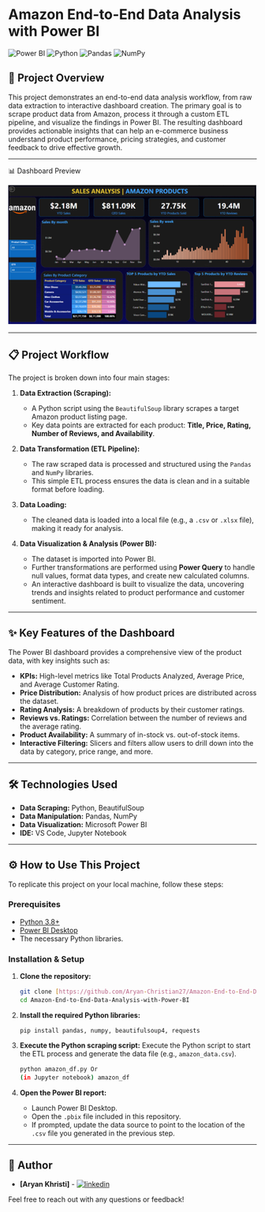# Amazon End-to-End Data Analysis with Power BI

![Power BI](https://img.shields.io/badge/Power%20BI-F2C811?style=for-the-badge&logo=powerbi&logoColor=black)
![Python](https://img.shields.io/badge/Python-3776AB?style=for-the-badge&logo=python&logoColor=white)
![Pandas](https://img.shields.io/badge/Pandas-150458?style=for-the-badge&logo=pandas&logoColor=white)
![NumPy](https://img.shields.io/badge/NumPy-013243?style=for-the-badge&logo=numpy&logoColor=white)

## 🚀 Project Overview

This project demonstrates an end-to-end data analysis workflow, from raw data extraction to interactive dashboard creation. The primary goal is to scrape product data from Amazon, process it through a custom ETL pipeline, and visualize the findings in Power BI. The resulting dashboard provides actionable insights that can help an e-commerce business understand product performance, pricing strategies, and customer feedback to drive effective growth.

---

 📊 Dashboard Preview

![Dashboard Preview](https://github.com/Aryan-Christian27/Amazon-End-to-End-Data-Analysis-with-Power-BI/blob/main/Screenshot%202025-06-08%20200048.png?raw=true)

---

## 📋 Project Workflow

The project is broken down into four main stages:

1.  **Data Extraction (Scraping):**
    * A Python script using the `BeautifulSoup` library scrapes a target Amazon product listing page.
    * Key data points are extracted for each product: **Title, Price, Rating, Number of Reviews, and Availability**.

2.  **Data Transformation (ETL Pipeline):**
    * The raw scraped data is processed and structured using the `Pandas` and `NumPy` libraries.
    * This simple ETL process ensures the data is clean and in a suitable format before loading.

3.  **Data Loading:**
    * The cleaned data is loaded into a local file (e.g., a `.csv` or `.xlsx` file), making it ready for analysis.

4.  **Data Visualization & Analysis (Power BI):**
    * The dataset is imported into Power BI.
    * Further transformations are performed using **Power Query** to handle null values, format data types, and create new calculated columns.
    * An interactive dashboard is built to visualize the data, uncovering trends and insights related to product performance and customer sentiment.

---

## ✨ Key Features of the Dashboard

The Power BI dashboard provides a comprehensive view of the product data, with key insights such as:

* **KPIs:** High-level metrics like Total Products Analyzed, Average Price, and Average Customer Rating.
* **Price Distribution:** Analysis of how product prices are distributed across the dataset.
* **Rating Analysis:** A breakdown of products by their customer ratings.
* **Reviews vs. Ratings:** Correlation between the number of reviews and the average rating.
* **Product Availability:** A summary of in-stock vs. out-of-stock items.
* **Interactive Filtering:** Slicers and filters allow users to drill down into the data by category, price range, and more.

---

## 🛠️ Technologies Used

* **Data Scraping:** Python, BeautifulSoup
* **Data Manipulation:** Pandas, NumPy
* **Data Visualization:** Microsoft Power BI
* **IDE:** VS Code, Jupyter Notebook

---

## ⚙️ How to Use This Project

To replicate this project on your local machine, follow these steps:

### Prerequisites

* [Python 3.8+](https://www.python.org/downloads/)
* [Power BI Desktop](https://powerbi.microsoft.com/en-us/desktop/)
* The necessary Python libraries.

### Installation & Setup

1.  **Clone the repository:**
    ```bash
    git clone [https://github.com/Aryan-Christian27/Amazon-End-to-End-Data-Analysis-with-Power-BI.git](https://github.com/Aryan-Christian27/Amazon-End-to-End-Data-Analysis-with-Power-BI.git)
    cd Amazon-End-to-End-Data-Analysis-with-Power-BI
    ```

2.  **Install the required Python libraries:**
    ```
    pip install pandas, numpy, beautifulsoup4, requests
    ```

3.  **Execute the Python scraping script:**
    Execute the Python script to start the ETL process and generate the data file (e.g., `amazon_data.csv`).
    ```bash
    python amazon_df.py Or
    (in Jupyter notebook) amazon_df
    ```

4.  **Open the Power BI report:**
    * Launch Power BI Desktop.
    * Open the `.pbix` file included in this repository.
    * If prompted, update the data source to point to the location of the `.csv` file you generated in the previous step.

---

## 👤 Author

* **[Aryan Khristi]** - [![linkedin](https://img.shields.io/badge/linkedin-0A66C2?style=for-the-badge&logo=linkedin&logoColor=white)](https://www.linkedin.com/in/christian-aryan2710/)
  
Feel free to reach out with any questions or feedback!
